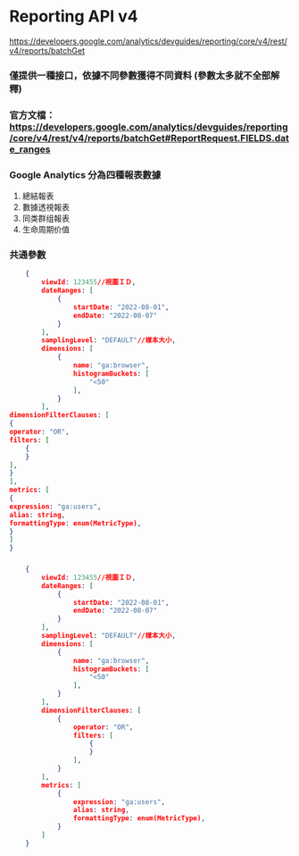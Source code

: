 # Reporting API v4

https://developers.google.com/analytics/devguides/reporting/core/v4/rest/v4/reports/batchGet

### 僅提供一種接口，依據不同參數獲得不同資料 (參數太多就不全部解釋)
### 官方文檔：https://developers.google.com/analytics/devguides/reporting/core/v4/rest/v4/reports/batchGet#ReportRequest.FIELDS.date_ranges
### Google Analytics 分為四種報表數據
1. 總結報表
2. 數據透視報表
3. 同类群组報表
4. 生命周期价值

### 共通參數
```json
	{
		viewId: 123455//視圖ＩＤ,
		dateRanges: [
			{
				startDate: "2022-08-01",
				endDate: "2022-08-07"
			}
		],
		samplingLevel: "DEFAULT"//樣本大小,
		dimensions: [
			{
				name: "ga:browser",
				histogramBuckets: [
					"<50"
				],
			}
		],
dimensionFilterClauses: [
{
operator: "OR",
filters: [
	{
	}
],
}
],
metrics: [
{
expression: "ga:users",
alias: string,
formattingType: enum(MetricType),
}
]
}
```
###
```json
	{
		viewId: 123455//視圖ＩＤ,
		dateRanges: [
			{
				startDate: "2022-08-01",
				endDate: "2022-08-07"
			}
		],
		samplingLevel: "DEFAULT"//樣本大小,
		dimensions: [
			{
				name: "ga:browser",
				histogramBuckets: [
					"<50"
				],
			}
		],
		dimensionFilterClauses: [
			{
				operator: "OR",
				filters: [
					{
					}
				],
			}
		],
		metrics: [
			{
				expression: "ga:users",
				alias: string,
				formattingType: enum(MetricType),
			}
		]
	}
```
